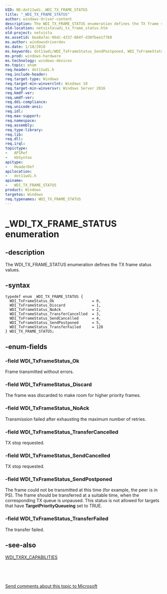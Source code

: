 ```yaml
---
UID: NE:dot11wdi._WDI_TX_FRAME_STATUS
title: "_WDI_TX_FRAME_STATUS"
author: windows-driver-content
description: The WDI_TX_FRAME_STATUS enumeration defines the TX frame status values.
old-location: netvista\wdi_tx_frame_status.htm
old-project: netvista
ms.assetid: 6ea8a7ac-96dc-4337-884f-d30fbee1f760
ms.author: windowsdriverdev
ms.date: 1/18/2018
ms.keywords: dot11wdi/WDI_TxFrameStatus_SendPostponed, WDI_TxFrameStatus_Ok, _WDI_TX_FRAME_STATUS, dot11wdi/WDI_TxFrameStatus_TransferFailed, netvista.wdi_tx_frame_status, WDI_TxFrameStatus_TransferCancelled, dot11wdi/WDI_TX_FRAME_STATUS, WDI_TxFrameStatus_Discard, dot11wdi/WDI_TxFrameStatus_NoAck, WDI_TxFrameStatus_SendPostponed, dot11wdi/WDI_TxFrameStatus_TransferCancelled, netvista.wifi_tx_frame_status, WDI_TX_FRAME_STATUS enumeration [Network Drivers Starting with Windows Vista], dot11wdi/WDI_TxFrameStatus_Ok, WDI_TxFrameStatus_NoAck, WDI_TxFrameStatus_SendCancelled, WDI_TX_FRAME_STATUS, WDI_TxFrameStatus_TransferFailed, dot11wdi/WDI_TxFrameStatus_SendCancelled, dot11wdi/WDI_TxFrameStatus_Discard
ms.prod: windows-hardware
ms.technology: windows-devices
ms.topic: enum
req.header: dot11wdi.h
req.include-header: 
req.target-type: Windows
req.target-min-winverclnt: Windows 10
req.target-min-winversvr: Windows Server 2016
req.kmdf-ver: 
req.umdf-ver: 
req.ddi-compliance: 
req.unicode-ansi: 
req.idl: 
req.max-support: 
req.namespace: 
req.assembly: 
req.type-library: 
req.lib: 
req.dll: 
req.irql: 
topictype:
-	APIRef
-	kbSyntax
apitype:
-	HeaderDef
apilocation:
-	dot11wdi.h
apiname:
-	WDI_TX_FRAME_STATUS
product: Windows
targetos: Windows
req.typenames: WDI_TX_FRAME_STATUS
---
```


# _WDI_TX_FRAME_STATUS enumeration


## -description


The WDI_TX_FRAME_STATUS enumeration defines the TX frame status values.


## -syntax


````
typedef enum _WDI_TX_FRAME_STATUS { 
  WDI_TxFrameStatus_Ok                 = 0,
  WDI_TxFrameStatus_Discard            = 1,
  WDI_TxFrameStatus_NoAck              = 2,
  WDI_TxFrameStatus_TransferCancelled  = 3,
  WDI_TxFrameStatus_SendCancelled      = 4,
  WDI_TxFrameStatus_SendPostponed      = 5,
  WDI_TxFrameStatus_TransferFailed     = 128
} WDI_TX_FRAME_STATUS;
````


## -enum-fields




### -field WDI_TxFrameStatus_Ok

Frame transmitted without errors.


### -field WDI_TxFrameStatus_Discard

The frame was discarded to make room for higher priority frames.


### -field WDI_TxFrameStatus_NoAck

Transmission failed after exhausting the maximum number of retries.


### -field WDI_TxFrameStatus_TransferCancelled

TX stop requested.


### -field WDI_TxFrameStatus_SendCancelled

TX stop requested.


### -field WDI_TxFrameStatus_SendPostponed

The frame could not be transmitted at this time (for example, the peer is in PS). The frame should be transferred at a suitable time, when the corresponding TX queue is unpaused. This status is not allowed for targets that have <b>TargetPriorityQueueing</b> set to TRUE.


### -field WDI_TxFrameStatus_TransferFailed

The transfer failed.


## -see-also

<a href="..\dot11wdi\ns-dot11wdi-_wdi_txrx_target_capabilities.md">WDI_TXRX_CAPABILITIES</a>

 

 

<a href="mailto:wsddocfb@microsoft.com?subject=Documentation%20feedback [netvista\netvista]:%20WDI_TX_FRAME_STATUS enumeration%20 RELEASE:%20(1/18/2018)&amp;body=%0A%0APRIVACY STATEMENT%0A%0AWe use your feedback to improve the documentation. We don't use your email address for any other purpose, and we'll remove your email address from our system after the issue that you're reporting is fixed. While we're working to fix this issue, we might send you an email message to ask for more info. Later, we might also send you an email message to let you know that we've addressed your feedback.%0A%0AFor more info about Microsoft's privacy policy, see http://privacy.microsoft.com/en-us/default.aspx." title="Send comments about this topic to Microsoft">Send comments about this topic to Microsoft</a>

